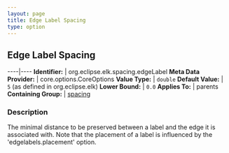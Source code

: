 ```yaml
---
layout: page
title: Edge Label Spacing
type: option
---
```

## Edge Label Spacing

----|----
**Identifier:** | org.eclipse.elk.spacing.edgeLabel
**Meta Data Provider:** | core.options.CoreOptions
**Value Type:** | `double`
**Default Value:** | `5` (as defined in org.eclipse.elk)
**Lower Bound:** | `0.0`
**Applies To:** | parents
**Containing Group:** | [spacing](org-eclipse-elk-spacing)

### Description

The minimal distance to be preserved between a label and the edge it is associated with. Note that the placement of a label is influenced by the 'edgelabels.placement' option.
